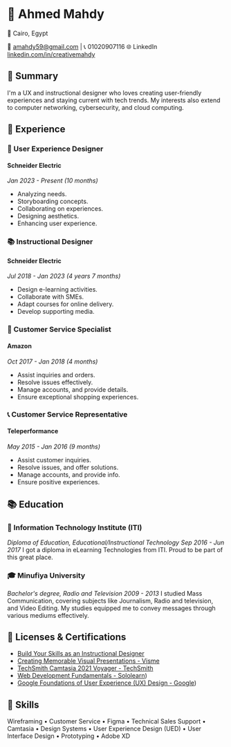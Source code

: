 # 👤 Ahmed Mahdy

📍 Cairo, Egypt

📧 amahdy59@gmail.com | 📞 01020907116
🌐 LinkedIn [linkedin.com/in/creativemahdy](https://linkedin.com/in/creativemahdy)

## 🌟 Summary
I'm a UX and instructional designer who loves creating user-friendly experiences and staying current with tech trends. My interests also extend to computer networking, cybersecurity, and cloud computing.

## 👔 Experience
### 🎨 User Experience Designer
#### Schneider Electric
*Jan 2023 - Present (10 months)*
- Analyzing needs.
- Storyboarding concepts.
- Collaborating on experiences.
- Designing aesthetics.
- Enhancing user experience.

### 📚 Instructional Designer
#### Schneider Electric
*Jul 2018 - Jan 2023 (4 years 7 months)*
- Design e-learning activities.
- Collaborate with SMEs.
- Adapt courses for online delivery.
- Develop supporting media.

### 🛒 Customer Service Specialist
#### Amazon
*Oct 2017 - Jan 2018 (4 months)*
- Assist inquiries and orders.
- Resolve issues effectively.
- Manage accounts, and provide details.
- Ensure exceptional shopping experiences.

### 📞 Customer Service Representative
#### Teleperformance
*May 2015 - Jan 2016 (9 months)*
- Assist customer inquiries.
- Resolve issues, and offer solutions.
- Manage accounts, and provide info.
- Ensure positive experiences.

## 📚 Education
### 🏫 Information Technology Institute (ITI)
*Diploma of Education, Educational/Instructional Technology*
*Sep 2016 - Jun 2017*
I got a diploma in eLearning Technologies from ITI. Proud to be part of this great place.

### 🎓 Minufiya University
*Bachelor's degree, Radio and Television*
*2009 - 2013*
I studied Mass Communication, covering subjects like Journalism, Radio and television, and Video Editing. My studies equipped me to convey messages through various mediums effectively.

## 📜 Licenses & Certifications
- [Build Your Skills as an Instructional Designer](https://www.linkedin.com/learning/certificates/c845bcd0539573f3ef19a5c98494b7e3e84babc02af6a9a73bc318b2974a3562?trk=backfilled_certificate&lipi=urn%3Ali%3Apage%3Ad_flagship3_profile_view_base_certifications_details%3BpW2R2rdHSX2fYAaEOUU3RA%3D%3D)
- [Creating Memorable Visual Presentations - Visme](https://visme.co/courses/wp-content/themes/courses/certificates/visme-certificate-12924068-8.pdf)
- [TechSmith Camtasia 2021 Voyager - TechSmith](https://verify.skilljar.com/c/beb23qowmhs2)
- [Web Development Fundamentals - Sololearn](https://www.sololearn.com/certificates/CT-QDRTGXPB))
- [Google Foundations of User Experience (UX) Design - Google](https://www.coursera.org/account/accomplishments/verify/88KAAH9J3HPR?utm_campaign=sharing_cta&utm_content=cert_image&utm_medium=certificate&utm_product=course&utm_source=android))


## 🚀 Skills
Wireframing • Customer Service • Figma • Technical Sales Support • Camtasia • Design Systems • User Experience Design (UED) • User Interface Design • Prototyping • Adobe XD
